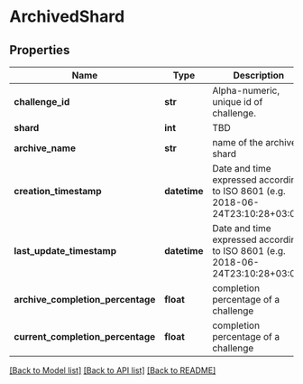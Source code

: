 # ArchivedShard

## Properties
Name | Type | Description | Notes
------------ | ------------- | ------------- | -------------
**challenge_id** | **str** | Alpha-numeric, unique id of challenge.  | [optional] 
**shard** | **int** | TBD | [optional] 
**archive_name** | **str** | name of the archived shard | [optional] 
**creation_timestamp** | **datetime** | Date and time expressed according to ISO 8601 (e.g. 2018-06-24T23:10:28+03:00) | [optional] 
**last_update_timestamp** | **datetime** | Date and time expressed according to ISO 8601 (e.g. 2018-06-24T23:10:28+03:00) | [optional] 
**archive_completion_percentage** | **float** | completion percentage of a challenge | [optional] 
**current_completion_percentage** | **float** | completion percentage of a challenge | [optional] 

[[Back to Model list]](../README.md#documentation-for-models) [[Back to API list]](../README.md#documentation-for-api-endpoints) [[Back to README]](../README.md)


